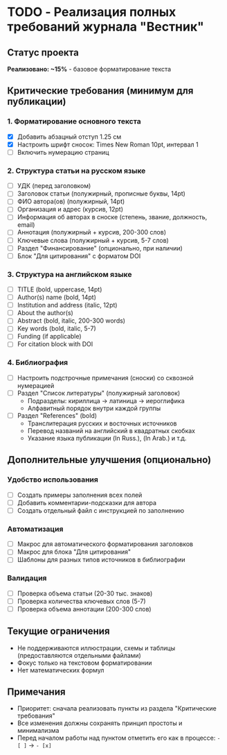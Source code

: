 # TODO - Реализация полных требований журнала "Вестник"

## Статус проекта
**Реализовано: ~15%** - базовое форматирование текста

## Критические требования (минимум для публикации)

### 1. Форматирование основного текста
- [x] Добавить абзацный отступ 1.25 см
- [x] Настроить шрифт сносок: Times New Roman 10pt, интервал 1
- [ ] Включить нумерацию страниц

### 2. Структура статьи на русском языке
- [ ] УДК (перед заголовком)
- [ ] Заголовок статьи (полужирный, прописные буквы, 14pt)
- [ ] ФИО автора(ов) (полужирный, 14pt)
- [ ] Организация и адрес (курсив, 12pt)
- [ ] Информация об авторах в сноске (степень, звание, должность, email)
- [ ] Аннотация (полужирный + курсив, 200-300 слов)
- [ ] Ключевые слова (полужирный + курсив, 5-7 слов)
- [ ] Раздел "Финансирование" (опционально, при наличии)
- [ ] Блок "Для цитирования" с форматом DOI

### 3. Структура на английском языке
- [ ] TITLE (bold, uppercase, 14pt)
- [ ] Author(s) name (bold, 14pt)
- [ ] Institution and address (italic, 12pt)
- [ ] About the author(s)
- [ ] Abstract (bold, italic, 200-300 words)
- [ ] Key words (bold, italic, 5-7)
- [ ] Funding (if applicable)
- [ ] For citation block with DOI

### 4. Библиография
- [ ] Настроить подстрочные примечания (сноски) со сквозной нумерацией
- [ ] Раздел "Список литературы" (полужирный заголовок)
  - Подразделы: кириллица → латиница → иероглифика
  - Алфавитный порядок внутри каждой группы
- [ ] Раздел "References" (bold)
  - Транслитерация русских и восточных источников
  - Перевод названий на английский в квадратных скобках
  - Указание языка публикации (In Russ.), (In Arab.) и т.д.

## Дополнительные улучшения (опционально)

### Удобство использования
- [ ] Создать примеры заполнения всех полей
- [ ] Добавить комментарии-подсказки для автора
- [ ] Создать отдельный файл с инструкцией по заполнению

### Автоматизация
- [ ] Макрос для автоматического форматирования заголовков
- [ ] Макрос для блока "Для цитирования"
- [ ] Шаблоны для разных типов источников в библиографии

### Валидация
- [ ] Проверка объема статьи (20-30 тыс. знаков)
- [ ] Проверка количества ключевых слов (5-7)
- [ ] Проверка объема аннотации (200-300 слов)

## Текущие ограничения
- Не поддерживаются иллюстрации, схемы и таблицы (предоставляются отдельными файлами)
- Фокус только на текстовом форматировании
- Нет математических формул

## Примечания
- Приоритет: сначала реализовать пункты из раздела "Критические требования"
- Все изменения должны сохранять принцип простоты и минимализма
- Перед началом работы над пунктом отметить его как в процессе: `- [ ]` → `- [x]`
